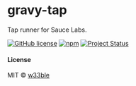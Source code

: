 # gravy-tap

Tap runner for Sauce Labs.

[![GitHub license](https://img.shields.io/badge/license-MIT-blue.svg)](https://raw.githubusercontent.com/w33ble/gravy-tap/master/LICENSE)
[![npm](https://img.shields.io/npm/v/gravy-tap.svg)](https://www.npmjs.com/package/gravy-tap)
[![Project Status](https://img.shields.io/badge/status-experimental-orange.svg)](https://nodejs.org/api/documentation.html#documentation_stability_index)

#### License

MIT © [w33ble](https://github.com/w33ble)